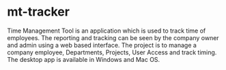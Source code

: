 # mt-tracker
Time Management Tool is an application which is used to track time of employees. The reporting and tracking can be seen by the company owner and admin using a web based interface. The project is to manage a company employee, Departments, Projects, User Access and track timing. The desktop app is available in Windows and Mac OS.
